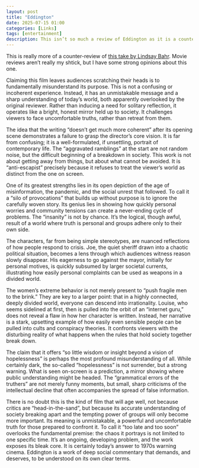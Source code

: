 ```yaml
---
layout: post
title: "Eddington"
date: 2025-07-15 01:00
categories: [Links]
tags: [entertainment]
description: This isn’t so much a review of Eddington as it is a counter-review of the linked piece by Lindsay Bahr. Movie reviews aren’t really my shtick, but I have some strong opinions about Eddington.
---
```


This is really more of a counter-review of [this take by Lindsay Bahr](https://apnews.com/article/movie-review-eddington-aa0b3acd3a53a6d7af435ffd29ca6f12). Movie reviews aren’t really my shtick, but I have some strong opinions about this one.

Claiming this film leaves audiences scratching their heads is to fundamentally misunderstand its purpose. This is not a confusing or incoherent experience. Instead, it has an unmistakable message and a sharp understanding of today’s world, both apparently overlooked by the original reviewer. Rather than inducing a need for solitary reflection, it operates like a bright, honest mirror held up to society. It challenges viewers to face uncomfortable truths, rather than retreat from them.

The idea that the writing “doesn’t get much more coherent” after its opening scene demonstrates a failure to grasp the director’s core vision. It is far from confusing; it is a well-formulated, if unsettling, portrait of contemporary life. The “aggravated ramblings” at the start are not random noise, but the difficult beginning of a breakdown in society. This work is not about getting away from things, but about what cannot be avoided. It is “anti-escapist” precisely because it refuses to treat the viewer’s world as distinct from the one on screen.

One of its greatest strengths lies in its open depiction of the age of misinformation, the pandemic, and the social unrest that followed. To call it a “silo of provocations” that builds up without purpose is to ignore the carefully woven story. Its genius lies in showing how quickly personal worries and community tensions can create a never-ending cycle of problems. The “insanity” is not by chance. It’s the logical, though awful, result of a world where truth is personal and groups adhere only to their own side.

The characters, far from being simple stereotypes, are nuanced reflections of how people respond to crisis. Joe, the quiet sheriff drawn into a chaotic political situation, becomes a lens through which audiences witness reason slowly disappear. His eagerness to go against the mayor, initially for personal motives, is quickly subsumed by larger societal currents, illustrating how easily personal complaints can be used as weapons in a divided world.

The women’s extreme behavior is not merely present to “push fragile men to the brink.” They are key to a larger point: that in a highly connected, deeply divided world, everyone can descend into irrationality. Louise, who seems sidelined at first, then is pulled into the orbit of an “internet guru,” does not reveal a flaw in how her character is written. Instead, her narrative is a stark, upsetting example of how easily even sensible people can be pulled into cults and conspiracy theories. It confronts viewers with the disturbing reality of what happens when the rules that hold society together break down.

The claim that it offers “so little wisdom or insight beyond a vision of hopelessness” is perhaps the most profound misunderstanding of all. While certainly dark, the so-called “hopelessness” is not surrender, but a strong warning. What is seen on-screen is a prediction, a mirror showing where public understanding might be headed. The “grammatical errors of the truthers” are not merely funny moments, but small, sharp criticisms of the intellectual decline that often accompanies the spread of false information.

There is no doubt this is the kind of film that will age well, not because critics are “head-in-the-sand”, but because its accurate understanding of society breaking apart and the tempting power of groups will only become more important. Its meaning is unmistakable, a powerful and uncomfortable truth for those prepared to confront it. To call it “too late and too soon” overlooks the fundamental premise: the chaos it portrays is not limited to one specific time. It’s an ongoing, developing problem, and the work exposes its bleak core. It is certainly today’s answer to 1970s warning cinema. Eddington is a work of deep social commentary that demands, and deserves, to be understood on its own clear terms.